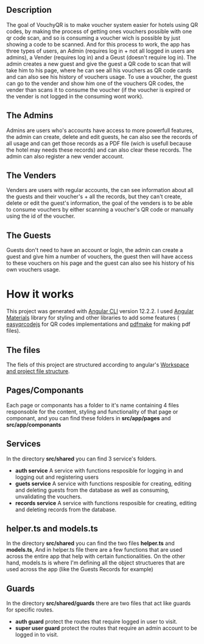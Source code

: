 ## Description

The goal of VouchyQR is to make voucher system easier for hotels using QR codes, by making the process of getting ones vouchers possible with one qr code scan, and so is consuming a voucher wich is possible by just showing a code to be scanned. And for this process to work, the app has three types of users, an Admin (requires log in + not all logged in users are admins), a Vender (requires log in) and a Geust (doesn't require log in). The admin creates a new guest and give the guest a QR code to scan that will take him to his page, where he can see all his vouchers as QR code cards and can also see his history of vouchers usage. To use a voucher, the guest can go to the vender and show him one of the vouchers QR codes, the vender than scans it to consume the voucher (if the voucher is expired or the vender is not logged in the consuming wont work).

## The Admins

Admins are users who's accounts have access to more powerfull features, the admin can create, delete and edit guests, he can also see the records of all usage and can get those records as a PDF file (wich is usefull because the hotel may needs these records) and can also clear these records. The admin can also register a new vender account.

## The Venders

Venders are users with regular accounts, the can see information about all the guests and their voucher's + all the records, but they can't create, delete or edit the guest's information, the goal of the venders is to be able to consume vouchers by either scanning a voucher's QR code or manually using the id of the voucher.

## The Guests

Guests don't need to have an account or login, the admin can create a guest and give him a number of vouchers, the guest then will have access to these vouchers on his page and the guest can also see his history of his own vouchers usage.

# How it works

This project was generated with [Angular CLI](https://github.com/angular/angular-cli) version 12.2.2. I used [Angular Materials](https://material.angular.io/) library for styling and other libraries to add some features ( [easyqrcodejs](https://www.npmjs.com/package/easyqrcodejs) for QR codes implementations and [pdfmake](https://www.npmjs.com/package/pdfmake) for making pdf files).

## The files

The fiels of this project are structured according to angular's [Workspace and project file structure](https://angular.io/guide/file-structure).

## Pages/Componants

Each page or componants has a folder to it's name containing 4 files responsoble for the content, styling and functionality of that page or componant, and you can find these folders in **src/app/pages** and **src/app/componants**

## Services

In the directory **src/shared** you can find 3 service's folders.

- **auth service** A service with functions resposible for logging in and logging out and registering users
- **guets service** A service with functions resposible for creating, editing and deleting guests from the database as well as consuming, unvalidating the vouchers.
- **records service** A service with functions resposible for creating, editing and deleting records from the database.


## helper.ts and models.ts

In the directory **src/shared** you can find the two files **helper.ts** and **models.ts**, And in helper.ts file there are a few functions that are used across the entire app that help with certain functionalities. On the other hand, models.ts is where I'm defining all the object structueres that are used across the app (like the Guests Records for example)

## Guards

In the directory **src/shared/guards** there are two files that act like guards for specific routes.

- **auth guard** protect the routes that require logged in user to visit.
- **super user guard** protect the routes that require an admin account to be logged in to visit.
